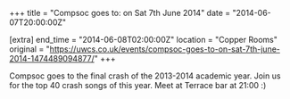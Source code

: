 +++
title = "Compsoc goes to: on Sat 7th June 2014"
date = "2014-06-07T20:00:00Z"

[extra]
end_time = "2014-06-08T02:00:00Z"
location = "Copper Rooms"
original = "https://uwcs.co.uk/events/compsoc-goes-to-on-sat-7th-june-2014-1474489094877/"
+++

Compsoc goes to the final crash of the 2013-2014 academic year. Join us for the top 40 crash songs of this year. Meet at Terrace bar at 21:00 :)

